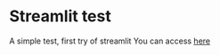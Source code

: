# Streamlit test

A simple test, first try of streamlit
You can access [here](https://quete-sl-1.streamlit.app/)
